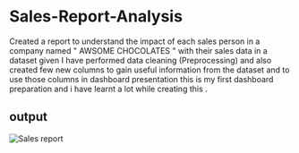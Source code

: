 # Sales-Report-Analysis

Created a report to understand the impact of each sales person in a company named " AWSOME CHOCOLATES " with their sales data in a dataset given 
I have performed data cleaning (Preprocessing) and also created few new columns to gain useful information from the dataset and to use those columns in dashboard presentation 
this is my first dashboard preparation and i have learnt a lot while creating this .

## output ##
![Sales report ](https://github.com/Vijayendar0622/Sales-Report/assets/112705175/0ae57d09-0877-4e4c-a02c-89cc775f564e)
